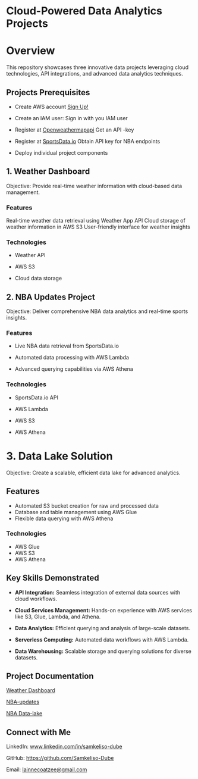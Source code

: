 # Cloud-Powered Data Analytics Projects

# Overview

This repository showcases three innovative data projects leveraging cloud technologies, API integrations, and advanced data analytics techniques.
## Projects  Prerequisites

- Create AWS account
[Sign Up!](https://www.example.com)
- Create an IAM user: Sign in with you IAM user
- Register at [Openweathermapapi](https://openweathermap.org/api)
Get an API -key
- Register at [SportsData.io](https://sportsdata.io/)
Obtain API key for NBA endpoints

- Deploy individual project components

## 1. Weather Dashboard
Objective: Provide real-time weather information with cloud-based data management.
### Features

Real-time weather data retrieval using Weather App API
Cloud storage of weather information in AWS S3
User-friendly interface for weather insights

### Technologies

- Weather API

- AWS S3

- Cloud data storage

## 2. NBA Updates Project
Objective: Deliver comprehensive NBA data analytics and real-time sports insights.

### Features

- Live NBA data retrieval from SportsData.io

- Automated data processing with AWS Lambda

- Advanced querying capabilities via AWS Athena

### Technologies

- SportsData.io API

- AWS Lambda

- AWS S3

- AWS Athena

# 3. Data Lake Solution
Objective: Create a scalable, efficient data lake for advanced analytics.
## Features

- Automated S3 bucket creation for raw and processed data
- Database and table management using AWS Glue
- Flexible data querying with AWS Athena

### Technologies

- AWS Glue
- AWS S3
- AWS Athena


## Key Skills Demonstrated
- **API Integration:** Seamless integration of external data sources with cloud workflows.

- **Cloud Services Management:** Hands-on experience with AWS services like S3, Glue, Lambda, and Athena.

- **Data Analytics:** Efficient querying and analysis of large-scale datasets.

- **Serverless Computing:** Automated data workflows with AWS Lambda.

- **Data Warehousing:** Scalable storage and querying solutions for diverse datasets.

## Project Documentation
[Weather Dashboard](https://medium.com/@lainnecoatzee/building-a-weather-dashboard-with-python-and-aws-s3-36b0cbc9775e)

[NBA-updates](https://medium.com/@lainnecoatzee/nba-updates-in-real-time-with-aws-4f53d01cc654)

[NBA Data-lake](https://medium.com/@lainnecoatzee/building-a-data-lake-for-nba-analytics-with-aws-glue-s3-athena-and-cloudshell-f8090aa729ed)

## Connect with Me

LinkedIn: www.linkedin.com/in/samkeliso-dube

GitHub: https://github.com/Samkeliso-Dube

Email: lainnecoatzee@gmail.com







